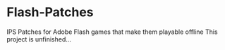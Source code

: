 # Flash-Patches
IPS Patches for Adobe Flash games that make them playable offline
This project is unfinished...
